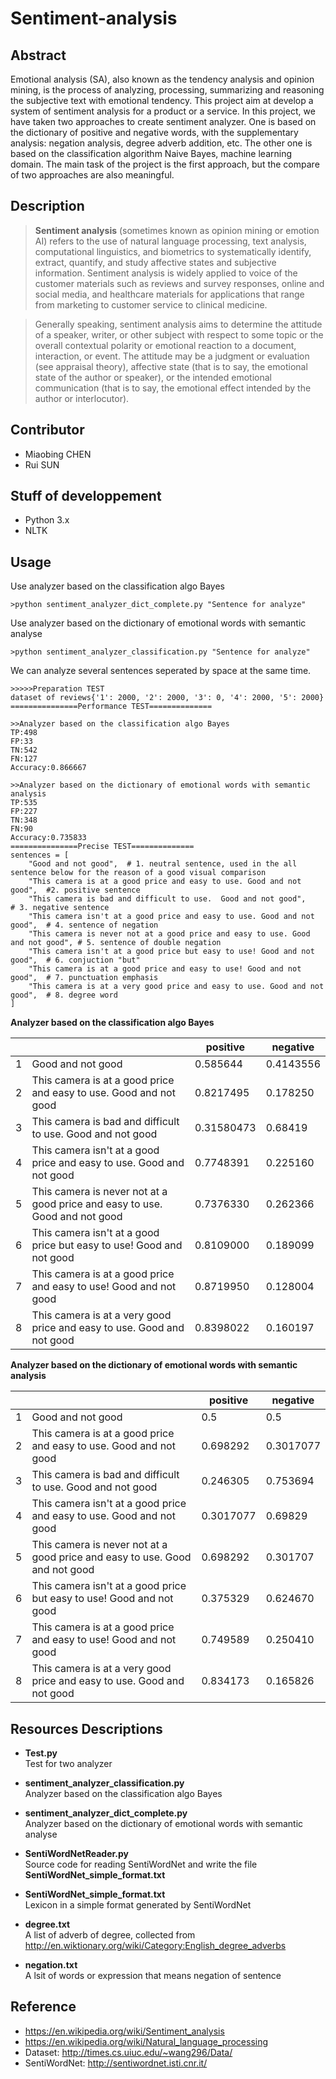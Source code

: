 # Sentiment-analysis
## Abstract
Emotional analysis (SA), also known as the tendency analysis and opinion mining, is the process of analyzing, processing, summarizing and reasoning the subjective text with emotional tendency. This project aim at develop a system of sentiment analysis for a product or a service. In this project, we have taken two approaches to create sentiment analyzer. One is based on the dictionary of positive and negative words, with the supplementary analysis: negation analysis, degree adverb addition, etc. The other one is based on the classification algorithm Naive Bayes, machine learning domain. The main task of the project is the first approach, but the compare of two approaches are also meaningful.

## Description
>**Sentiment analysis** (sometimes known as opinion mining or emotion AI) refers to the use of natural language processing, text analysis, computational linguistics, and biometrics to systematically identify, extract, quantify, and study affective states and subjective information. Sentiment analysis is widely applied to voice of the customer materials such as reviews and survey responses, online and social media, and healthcare materials for applications that range from marketing to customer service to clinical medicine.  
  
>Generally speaking, sentiment analysis aims to determine the attitude of a speaker, writer, or other subject with respect to some topic or the overall contextual polarity or emotional reaction to a document, interaction, or event. The attitude may be a judgment or evaluation (see appraisal theory), affective state (that is to say, the emotional state of the author or speaker), or the intended emotional communication (that is to say, the emotional effect intended by the author or interlocutor).

## Contributor
* Miaobing CHEN
* Rui SUN

## Stuff of developpement
* Python 3.x
* NLTK

## Usage
Use analyzer based on the classification algo Bayes
```
>python sentiment_analyzer_dict_complete.py "Sentence for analyze"
```
Use analyzer based on the dictionary of emotional words with semantic analyse
```
>python sentiment_analyzer_classification.py "Sentence for analyze"
```
We can analyze several sentences seperated by space at the same time.
```
>>>>>Preparation TEST
dataset of reviews{'1': 2000, '2': 2000, '3': 0, '4': 2000, '5': 2000}
===============Performance TEST==============

>>Analyzer based on the classification algo Bayes
TP:498
FP:33
TN:542
FN:127
Accuracy:0.866667

>>Analyzer based on the dictionary of emotional words with semantic analysis
TP:535
FP:227
TN:348
FN:90
Accuracy:0.735833
===============Precise TEST==============
sentences = [
    "Good and not good",  # 1. neutral sentence, used in the all sentence below for the reason of a good visual comparison
    "This camera is at a good price and easy to use. Good and not good",  #2. positive sentence
    "This camera is bad and difficult to use.  Good and not good",         # 3. negative sentence
    "This camera isn't at a good price and easy to use. Good and not good",  # 4. sentence of negation
    "This camera is never not at a good price and easy to use. Good and not good", # 5. sentence of double negation
    "This camera isn't at a good price but easy to use! Good and not good",  # 6. conjuction "but"
    "This camera is at a good price and easy to use! Good and not good",  # 7. punctuation emphasis
    "This camera is at a very good price and easy to use. Good and not good",  # 8. degree word
]
```
__Analyzer based on the classification algo Bayes__

|  |  | positive | negative |    
| - | - |- | -- |    
| 1 | Good and not good | 0.585644 | 0.4143556 |  
|2|This camera is at a good price and easy to use. Good and not good|0.8217495|0.178250|  
|3|This camera is bad and difficult to use.  Good and not good|0.31580473|0.68419|  
|4|This camera isn't at a good price and easy to use. Good and not good|0.7748391|0.225160|  
|5|This camera is never not at a good price and easy to use. Good and not good|0.7376330|0.262366|  
|6|This camera isn't at a good price but easy to use! Good and not good| 0.8109000|0.189099|  
|7|This camera is at a good price and easy to use! Good and not good|0.8719950|0.128004|  
|8|This camera is at a very good price and easy to use. Good and not good|0.8398022|0.160197|  

__Analyzer based on the dictionary of emotional words with semantic analysis__

|  |  | positive | negative |    
| - | - |- | -- |    
|1|Good and not good|0.5|0.5|  
|2|This camera is at a good price and easy to use. Good and not good|0.698292|0.3017077|  
|3|This camera is bad and difficult to use.  Good and not good|0.246305|0.753694|  
|4|This camera isn't at a good price and easy to use. Good and not good|0.3017077|0.69829|  
|5|This camera is never not at a good price and easy to use. Good and not good|0.698292|0.301707|  
|6|This camera isn't at a good price but easy to use! Good and not good|0.375329|0.624670|  
|7|This camera is at a good price and easy to use! Good and not good|0.749589|0.250410|  
|8|This camera is at a very good price and easy to use. Good and not good|0.834173|0.165826|  

## Resources Descriptions
* **Test.py**  
  Test for two analyzer 
  
* **sentiment_analyzer_classification.py**   
  Analyzer based on the classification algo Bayes
  
* **sentiment_analyzer_dict_complete.py**  
  Analyzer based on the dictionary of emotional words with semantic analyse
  
* **SentiWordNetReader.py**  
  Source code for reading SentiWordNet and write the file **SentiWordNet_simple_format.txt**
  
* **SentiWordNet_simple_format.txt**  
  Lexicon in a simple format generated by SentiWordNet
  
* **degree.txt**  
  A list of adverb of degree, collected from http://en.wiktionary.org/wiki/Category:English_degree_adverbs
  
* **negation.txt**  
  A lsit of words or expression that means negation of sentence

## Reference
* https://en.wikipedia.org/wiki/Sentiment_analysis
* https://en.wikipedia.org/wiki/Natural_language_processing
* Dataset: http://times.cs.uiuc.edu/~wang296/Data/
* SentiWordNet: http://sentiwordnet.isti.cnr.it/
